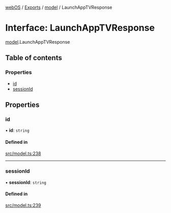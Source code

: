[webOS](../README.md) / [Exports](../modules.md) / [model](../modules/model.md) / LaunchAppTVResponse

# Interface: LaunchAppTVResponse

[model](../modules/model.md).LaunchAppTVResponse

## Table of contents

### Properties

- [id](model.LaunchAppTVResponse.md#id)
- [sessionId](model.LaunchAppTVResponse.md#sessionid)

## Properties

### id

• **id**: `string`

#### Defined in

[src/model.ts:238](https://github.com/Dabolus/webos-tv/blob/a44bbc5/src/model.ts#L238)

___

### sessionId

• **sessionId**: `string`

#### Defined in

[src/model.ts:239](https://github.com/Dabolus/webos-tv/blob/a44bbc5/src/model.ts#L239)
